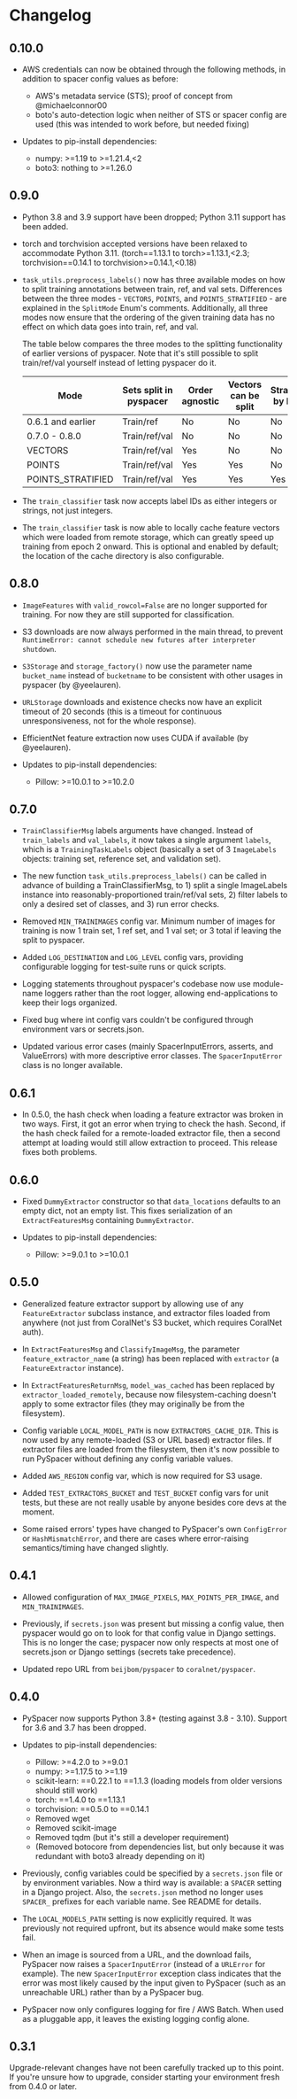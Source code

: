# Changelog

## 0.10.0

- AWS credentials can now be obtained through the following methods, in addition to spacer config values as before:
  
  - AWS's metadata service (STS); proof of concept from @michaelconnor00
  - boto's auto-detection logic when neither of STS or spacer config are used (this was intended to work before, but needed fixing)

- Updates to pip-install dependencies:

  - numpy: >=1.19 to >=1.21.4,<2
  - boto3: nothing to >=1.26.0

## 0.9.0

- Python 3.8 and 3.9 support have been dropped; Python 3.11 support has been added.

- torch and torchvision accepted versions have been relaxed to accommodate Python 3.11. (torch==1.13.1 to torch>=1.13.1,<2.3; torchvision==0.14.1 to torchvision>=0.14.1,<0.18)

- `task_utils.preprocess_labels()` now has three available modes on how to split training annotations between train, ref, and val sets. Differences between the three modes - `VECTORS`, `POINTS`, and `POINTS_STRATIFIED` - are explained in the `SplitMode` Enum's comments. Additionally, all three modes now ensure that the ordering of the given training data has no effect on which data goes into train, ref, and val.

  The table below compares the three modes to the splitting functionality of earlier versions of pyspacer. Note that it's still possible to split train/ref/val yourself instead of letting pyspacer do it.

  | Mode              | Sets split in pyspacer | Order agnostic | Vectors can be split | Stratifies by label |
  |-------------------|------------------------|----------------|----------------------|---------------------|
  | 0.6.1 and earlier | Train/ref              | No             | No                   | No                  |
  | 0.7.0 - 0.8.0     | Train/ref/val          | No             | No                   | No                  |
  | VECTORS           | Train/ref/val          | Yes            | No                   | No                  |
  | POINTS            | Train/ref/val          | Yes            | Yes                  | No                  |
  | POINTS_STRATIFIED | Train/ref/val          | Yes            | Yes                  | Yes                 |

- The `train_classifier` task now accepts label IDs as either integers or strings, not just integers.

- The `train_classifier` task is now able to locally cache feature vectors which were loaded from remote storage, which can greatly speed up training from epoch 2 onward. This is optional and enabled by default; the location of the cache directory is also configurable.

## 0.8.0

- `ImageFeatures` with `valid_rowcol=False` are no longer supported for training. For now they are still supported for classification.

- S3 downloads are now always performed in the main thread, to prevent `RuntimeError: cannot schedule new futures after interpreter shutdown`.

- `S3Storage` and `storage_factory()` now use the parameter name `bucket_name` instead of `bucketname` to be consistent with other usages in pyspacer (by @yeelauren).

- `URLStorage` downloads and existence checks now have an explicit timeout of 20 seconds (this is a timeout for continuous unresponsiveness, not for the whole response).

- EfficientNet feature extraction now uses CUDA if available (by @yeelauren).

- Updates to pip-install dependencies:

  - Pillow: >=10.0.1 to >=10.2.0

## 0.7.0

- `TrainClassifierMsg` labels arguments have changed. Instead of `train_labels` and `val_labels`, it now takes a single argument `labels`, which is a `TrainingTaskLabels` object (basically a set of 3 `ImageLabels` objects: training set, reference set, and validation set).

- The new function `task_utils.preprocess_labels()` can be called in advance of building a TrainClassifierMsg, to 1) split a single ImageLabels instance into reasonably-proportioned train/ref/val sets, 2) filter labels to only a desired set of classes, and 3) run error checks.

- Removed `MIN_TRAINIMAGES` config var. Minimum number of images for training is now 1 train set, 1 ref set, and 1 val set; or 3 total if leaving the split to pyspacer.

- Added `LOG_DESTINATION` and `LOG_LEVEL` config vars, providing configurable logging for test-suite runs or quick scripts.

- Logging statements throughout pyspacer's codebase now use module-name loggers rather than the root logger, allowing end-applications to keep their logs organized.

- Fixed bug where int config vars couldn't be configured through environment vars or secrets.json.

- Updated various error cases (mainly SpacerInputErrors, asserts, and ValueErrors) with more descriptive error classes. The `SpacerInputError` class is no longer available.

## 0.6.1

- In 0.5.0, the hash check when loading a feature extractor was broken in two ways. First, it got an error when trying to check the hash. Second, if the hash check failed for a remote-loaded extractor file, then a second attempt at loading would still allow extraction to proceed. This release fixes both problems.

## 0.6.0

- Fixed `DummyExtractor` constructor so that `data_locations` defaults to an empty dict, not an empty list. This fixes serialization of an `ExtractFeaturesMsg` containing `DummyExtractor`.

- Updates to pip-install dependencies:

  - Pillow: >=9.0.1 to >=10.0.1

## 0.5.0

- Generalized feature extractor support by allowing use of any `FeatureExtractor` subclass instance, and extractor files loaded from anywhere (not just from CoralNet's S3 bucket, which requires CoralNet auth).

- In `ExtractFeaturesMsg` and `ClassifyImageMsg`, the parameter `feature_extractor_name` (a string) has been replaced with `extractor` (a `FeatureExtractor` instance).

- In `ExtractFeaturesReturnMsg`, `model_was_cached` has been replaced by `extractor_loaded_remotely`, because now filesystem-caching doesn't apply to some extractor files (they may originally be from the filesystem).

- Config variable `LOCAL_MODEL_PATH` is now `EXTRACTORS_CACHE_DIR`. This is now used by any remote-loaded (S3 or URL based) extractor files. If extractor files are loaded from the filesystem, then it's now possible to run PySpacer without defining any config variable values.

- Added `AWS_REGION` config var, which is now required for S3 usage.

- Added `TEST_EXTRACTORS_BUCKET` and `TEST_BUCKET` config vars for unit tests, but these are not really usable by anyone besides core devs at the moment.

- Some raised errors' types have changed to PySpacer's own `ConfigError` or `HashMismatchError`, and there are cases where error-raising semantics/timing have changed slightly.

## 0.4.1

- Allowed configuration of `MAX_IMAGE_PIXELS`, `MAX_POINTS_PER_IMAGE`, and `MIN_TRAINIMAGES`.

- Previously, if `secrets.json` was present but missing a config value, then pyspacer would go on to look for that config value in Django settings. This is no longer the case; pyspacer now only respects at most one of secrets.json or Django settings (secrets take precedence).

- Updated repo URL from `beijbom/pyspacer` to `coralnet/pyspacer`.

## 0.4.0

- PySpacer now supports Python 3.8+ (testing against 3.8 - 3.10). Support for 3.6 and 3.7 has been dropped.

- Updates to pip-install dependencies:

  - Pillow: >=4.2.0 to >=9.0.1
  - numpy: >=1.17.5 to >=1.19
  - scikit-learn: ==0.22.1 to ==1.1.3 (loading models from older versions should still work)
  - torch: ==1.4.0 to ==1.13.1
  - torchvision: ==0.5.0 to ==0.14.1
  - Removed wget
  - Removed scikit-image
  - Removed tqdm (but it's still a developer requirement)
  - (Removed botocore from dependencies list, but only because it was redundant with boto3 already depending on it)

- Previously, config variables could be specified by a `secrets.json` file or by environment variables. Now a third way is available: a `SPACER` setting in a Django project. Also, the `secrets.json` method no longer uses `SPACER_` prefixes for each variable name. See README for details.

- The `LOCAL_MODELS_PATH` setting is now explicitly required. It was previously not required upfront, but its absence would make some tests fail.

- When an image is sourced from a URL, and the download fails, PySpacer now raises a `SpacerInputError` (instead of a `URLError` for example). The new `SpacerInputError` exception class indicates that the error was most likely caused by the input given to PySpacer (such as an unreachable URL) rather than by a PySpacer bug.

- PySpacer now only configures logging for fire / AWS Batch. When used as a pluggable app, it leaves the existing logging config alone.

## 0.3.1

Upgrade-relevant changes have not been carefully tracked up to this point. If you're unsure how to upgrade, consider starting your environment fresh from 0.4.0 or later.
